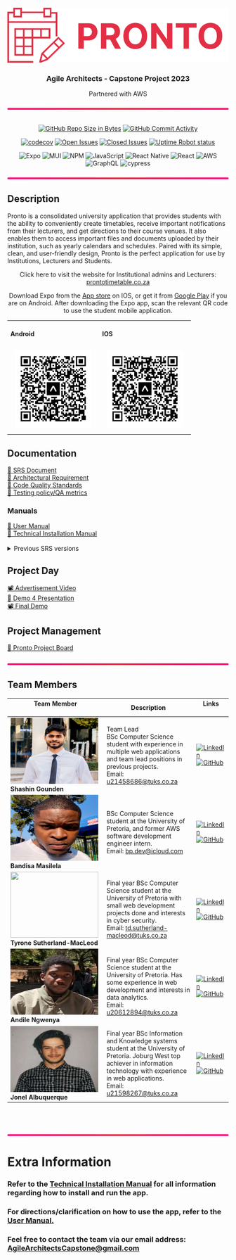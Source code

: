 <p align = "center">
<img src="Documentation/ReadME Resources/Images/ProntoLogo.svg" alt="Alt text" title="Logo">
</p>

<h3 align ='center'> Agile Architects - Capstone Project 2023 </h3>
<p align = 'center'>Partnered with AWS</p>

<img src="Documentation/ReadME Resources/Images/bar.png" alt="Alt text" title="bar">

<div align = "center">
<br>

[![GitHub Repo Size in Bytes](https://img.shields.io/github/languages/code-size/COS301-SE-2023/Pronto)](https://github.com/COS301-SE-2023/Pronto)
[![GitHub Commit Activity](https://img.shields.io/github/commit-activity/w/COS301-SE-2023/Pronto)](https://github.com/COS301-SE-2023/Pronto)

[![codecov](https://codecov.io/github/COS301-SE-2023/Pronto/graph/badge.svg?token=E5XAZ3LOGP)](https://codecov.io/github/COS301-SE-2023/Pronto)
[![Open Issues](https://img.shields.io/github/issues/COS301-SE-2023/Pronto.svg?style=flat-square)](https://github.com/COS301-SE-2023/Pronto/issues)
[![Closed Issues](https://img.shields.io/github/issues-closed/COS301-SE-2023/Pronto.svg?style=flat-square)](https://github.com/COS301-SE-2023/Pronto/issues?q=is%3Aissue+is%3Aclosed)
[![Uptime Robot status](https://img.shields.io/uptimerobot/ratio/7/m795377531-7f273a838020de6010a5b5ff?style=flat-square)](https://img.shields.io/uptimerobot/ratio/7/m795377531-7f273a838020de6010a5b5ff)

![Expo](https://img.shields.io/badge/expo-1C1E24?style=for-the-badge&logo=expo&logoColor=#D04A37)
![MUI](https://img.shields.io/badge/MUI-%230081CB.svg?style=for-the-badge&logo=mui&logoColor=white)
![NPM](https://img.shields.io/badge/NPM-%23CB3837.svg?style=for-the-badge&logo=npm&logoColor=white)
![JavaScript](https://img.shields.io/badge/javascript-%23323330.svg?style=for-the-badge&logo=javascript&logoColor=%23F7DF1E)
![React Native](https://img.shields.io/badge/react_native-%2320232a.svg?style=for-the-badge&logo=react&logoColor=%2361DAFB)
![React](https://img.shields.io/badge/react-%2320232a.svg?style=for-the-badge&logo=react&logoColor=%2361DAFB)
![AWS](https://img.shields.io/badge/AWS-%23FF9900.svg?style=for-the-badge&logo=amazon-aws&logoColor=white)
![GraphQL](https://img.shields.io/badge/-GraphQL-E10098?style=for-the-badge&logo=graphql&logoColor=white)
![cypress](https://img.shields.io/badge/-cypress-%23E5E5E5?style=for-the-badge&logo=cypress&logoColor=058a5e)
</div>
<img src="Documentation/ReadME Resources/Images/bar.png" alt="Alt text" title="bar">

## Description

Pronto is a consolidated university application that provides students with the ability to conveniently create timetables, receive important notifications from their lecturers, and get directions to their course venues. It also enables them to access important files and documents uploaded by their institution, such as yearly calendars and schedules. Paired with its simple, clean, and user-friendly design, Pronto is the perfect application for use by Institutions, Lecturers and Students.<br>

<p align = "center">Click here to visit the website for Institutional admins and Lecturers: <a href="https://www.prontotimetable.co.za"> prontotimetable.co.za </a></p> 
 <p align = "center" >Download Expo from the <a href="https://itunes.apple.com/app/apple-store/id982107779">App store</a> on IOS, or get it from <a href="https://play.google.com/store/apps/details?id=host.exp.exponent&referrer=www">Google Play</a> if you are on Android. After downloading the Expo app, scan the relevant QR code to use the student mobile application. </p>


  <table align="center">
  <tr>
    <td align: "center">
      <h4 align: "center">Android</h4>
      <img src="Documentation/ReadME Resources/Images/AndroidQR.png" alt="QR code 1" title="Android" style="width: 175px; margin: 10px;">
    </td>
    <td align: "center">
      <h4 align: "center">IOS</h4>
      <img src="Documentation/ReadME Resources/Images/IOSQR.png" alt="QR code 2" title="IOS" style="width: 175px; margin: 10px;">
    </td>
  </tr>
</table>


## Documentation
<div><a href="https://github.com/COS301-SE-2023/Pronto/blob/main/Documentation/Demo%204%20documents/Demo4%20SRS.pdf">🧾 SRS Document</a></div>
<div><a href="https://github.com/COS301-SE-2023/Pronto/blob/main/Documentation/Demo%204%20documents/Architectural%20Requirements.pdf">🧾 Architectural Requirement</a></div>
<div><a href="https://github.com/COS301-SE-2023/Pronto/blob/main/Documentation/Demo%204%20documents/Code%20Quality%20Standards.pdf">🧾 Code Quality Standards</a></div>
<div><a href="https://github.com/COS301-SE-2023/Pronto/blob/main/Documentation/Demo%204%20documents/Testing%20Policy.pdf">🧾 Testing policy/QA metrics</a></div>

### Manuals
<div><a href="https://github.com/COS301-SE-2023/Pronto/blob/main/Documentation/Demo%204%20documents/User%20Manual.pdf">🧾 User Manual</a></div>
<div><a href="https://github.com/COS301-SE-2023/Pronto/blob/main/Documentation/Demo%204%20documents/Technical%20Installation.pdf">🧾 Technical Installation Manual</a></div>

<br>

<details>
  <summary>Previous SRS versions</summary>
  <ol style="list-style: none">
    <li><a href="https://github.com/COS301-SE-2023/Pronto/blob/main/Documentation/Demo%201%20documents/Demo%201%20SRS.pdf">🧾 Demo 1: SRS Document</a></li>
    <li><a href="https://github.com/COS301-SE-2023/Pronto/blob/main/Documentation/Demo%202%20documents/Demo2%20SRS.pdf">🧾 Demo 2: SRS Document</a></li>
  </ol>
</details>

## Project Day
<div><a href="https://drive.google.com/file/d/1UGnjJ3Cv_lh0EOAtSkWh4QSw1woE5yRZ/view?usp=sharing">📽️ Advertisement Video </a></div> 
<div><a href="https://github.com/COS301-SE-2023/Pronto/blob/main/Documentation/Demo%204%20documents/Demo%204%20Slideshow.pptx">🧾 Demo 4 Presentation </a></div>
<div><a href="https://drive.google.com/file/d/1q_wdfhEcvd-2q57qGJwGEQJCW_CXGDG1/view">📽️ Final Demo </a></div>

## Project Management

<div><a href="https://github.com/orgs/COS301-SE-2023/projects/24">📅 Pronto Project Board </a></div>
<br>

<img src="Documentation/ReadME Resources/Images/bar.png" alt="Alt text" title="bar">

## Team Members

| **Team Member** <br><img width=375/>                                                                                     | **Description**                                                                                                                                                                                                 | **Links** <img width=400/>                                                                                                                                                                                                                                                                                               |
| ------------------------------------------------------------------------------------------------------------------------ | --------------------------------------------------------------------------------------------------------------------------------------------------------------------------------------------------------------- | ------------------------------------------------------------------------------------------------------------------------------------------------------------------------------------------------------------------------------------------------------------------------------------------------------------------------ |
| <img src="Documentation/ReadME Resources/Images/shashin.jpg" width=200px height=150px> <br/> **Shashin Gounden**          | Team Lead <br> BSc Computer Science student with experience in multiple web applications and team lead positions in previous projects. <br> Email: u21458686@tuks.co.za                                         | [![LinkedIn](https://img.shields.io/badge/LinkedIn-0077B5?style=for-the-badge&logo=linkedin&logoColor=white)](https://www.linkedin.com/in/shashin-gounden-497725266/) <br> [![GitHub](https://img.shields.io/badge/GitHub-100000?style=for-the-badge&logo=github&logoColor=white)](https://github.com/ShashinGounden)    |
| <img src="Documentation/ReadME Resources/Images/bandisa.jpg" width=200px height=150px> <br/> **Bandisa Masilela**         | BSc Computer Science student at the University of Pretoria, and former AWS software development engineer intern. <br> Email: bp.dev@icloud.com                                                                  | [![LinkedIn](https://img.shields.io/badge/LinkedIn-0077B5?style=for-the-badge&logo=linkedin&logoColor=white)](https://linkedin.com/in/Bandisa) <br> [![GitHub](https://img.shields.io/badge/GitHub-100000?style=for-the-badge&logo=github&logoColor=white)](https://github.com/Bandisa)                                  |
| <img src="Documentation/ReadME Resources/Images/tyrone.jpg" width=200px height=150px> <br/> **Tyrone Sutherland-MacLeod** | Final year BSc Computer Science student at the University of Pretoria with small web development projects done and interests in cyber security. <br> Email: td.sutherland-macleod@tuks.co.za                    | [![LinkedIn](https://img.shields.io/badge/LinkedIn-0077B5?style=for-the-badge&logo=linkedin&logoColor=white)](https://www.linkedin.com/in/tyrone-sutherland-macleod-6a3492253/) <br> [![GitHub](https://img.shields.io/badge/GitHub-100000?style=for-the-badge&logo=github&logoColor=white)](https://github.com/Tymac15) |
| <img src="Documentation/ReadME Resources/Images/andile.jpg" width=200px height=150px> <br/> **Andile Ngwenya**            | Final year BSc Computer Science student at the University of Pretoria. Has some experience in web development and interests in data analytics.<br> Email: u20612894@tuks.co.za                                  | [![LinkedIn](https://img.shields.io/badge/LinkedIn-0077B5?style=for-the-badge&logo=linkedin&logoColor=white)](www.linkedin.com/in/andile-ngwenya-840686267) <br> [![GitHub](https://img.shields.io/badge/GitHub-100000?style=for-the-badge&logo=github&logoColor=white)](https://github.com/u20612894)                   |
| <img src="Documentation/ReadME Resources/Images/jonel.jpg" width=200px height=150px> <br/> **Jonel Albuquerque**          | Final year BSc Information and Knowledge systems student at the University of Pretoria. Joburg West top achiever in information technology with experience in web applications.<br> Email: u21598267@tuks.co.za | [![LinkedIn](https://img.shields.io/badge/LinkedIn-0077B5?style=for-the-badge&logo=linkedin&logoColor=white)](https://www.linkedin.com/in/jonel-albuquerque-5b82b723a) <br> [![GitHub](https://img.shields.io/badge/GitHub-100000?style=for-the-badge&logo=github&logoColor=white)](https://github.com/u21598267)        |

<br><br>

<img src="Documentation/ReadME Resources/Images/bar.png" alt="Alt text" title="bar">

# Extra Information

<h3> Refer to the <a href ="https://github.com/COS301-SE-2023/Pronto/blob/main/Documentation/Demo%204%20documents/Technical%20Installation.pdf">Technical Installation Manual</a> for all information regarding how to install and run the app. </h3>

### For directions/clarification on how to use the app, refer to the <a href="https://github.com/COS301-SE-2023/Pronto/blob/main/Documentation/Demo%204%20documents/User%20Manual.pdf"> User Manual.</a>

### Feel free to contact the team via our email address: AgileArchitectsCapstone@gmail.com
